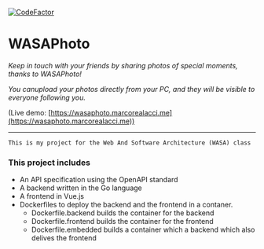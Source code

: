 [![CodeFactor](https://www.codefactor.io/repository/github/notherealmarco/wasaphoto/badge?s=2a99529eb3b66797b3a0cae48a39232782ae6c1b)](https://www.codefactor.io/repository/github/notherealmarco/wasaphoto)

# WASAPhoto

*Keep in touch with your friends by sharing photos of special moments, thanks to WASAPhoto!*

*You canupload your photos directly from your PC, and they will be visible to everyone following you.*

(Live demo: [https://wasaphoto.marcorealacci.me](https://wasaphoto.marcorealacci.me))

---

```
This is my project for the Web And Software Architecture (WASA) class
```

### This project includes

* An API specification using the OpenAPI standard
* A backend written in the Go language
* A frontend in Vue.js
* Dockerfiles to deploy the backend and the frontend in a contaner.
  * Dockerfile.backend builds the container for the backend
  * Dockerfile.frontend builds the container for the frontend
  * Dockerfile.embedded builds a container which a backend which also delives the frontend
